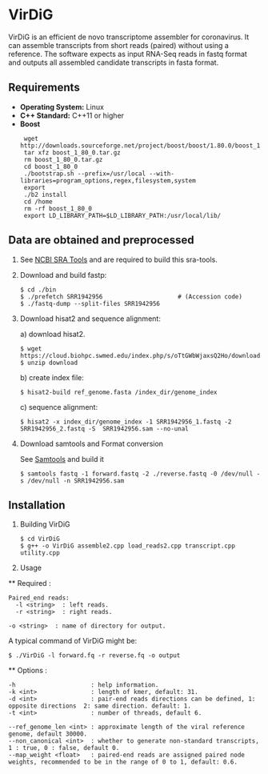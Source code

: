 # VirDiG

VirDiG is an efficient de novo transcriptome assembler for coronavirus. It can assemble transcripts from 
short reads (paired) without using a reference. The software expects as input RNA-Seq reads in fastq format
and outputs all assembled candidate transcripts in fasta format.


## Requirements

- **Operating System:** Linux
- **C++ Standard:** C++11 or higher
- **Boost**
  ```
   wget http://downloads.sourceforge.net/project/boost/boost/1.80.0/boost_1_80_0.tar.gz
   tar xfz boost_1_80_0.tar.gz
   rm boost_1_80_0.tar.gz
   cd boost_1_80_0
   ./bootstrap.sh --prefix=/usr/local --with-libraries=program_options,regex,filesystem,system
   export
   ./b2 install
   cd /home
   rm -rf boost_1_80_0
   export LD_LIBRARY_PATH=$LD_LIBRARY_PATH:/usr/local/lib/
  ```


## Data are obtained and preprocessed

1. See [NCBI SRA Tools](https://github.com/ncbi/sra-tools.git) and are required to build this sra-tools.

2. Download and build fastp:
   ```
   $ cd ./bin
   $ ./prefetch SRR1942956                     # (Accession code)
   $ ./fastq-dump --split-files SRR1942956 
   ```
3. Download hisat2 and sequence alignment:
	
	a) download hisat2.
	   				
	   $ wget https://cloud.biohpc.swmed.edu/index.php/s/oTtGWbWjaxsQ2Ho/download						
	   $ unzip download
	   
	b) create index file:
	   	
	   $ hisat2-build ref_genome.fasta /index_dir/genome_index
	   
	c) sequence alignment:
	   	
	   $ hisat2 -x index_dir/genome_index -1 SRR1942956_1.fastq -2 SRR1942956_2.fastq -S  SRR1942956.sam --no-unal
	   
4. Download samtools and Format conversion
	
	See [Samtools](https://github.com/samtools/samtools/) and build it
	```
	$ samtools fastq -1 forward.fastq -2 ./reverse.fastq -0 /dev/null -s /dev/null -n SRR1942956.sam 
	```



 ## Installation


1. Building  VirDiG
	```
	$ cd VirDiG
	$ g++ -o VirDiG assemble2.cpp load_reads2.cpp transcript.cpp utility.cpp 
	```
2. Usage
	
** Required :

    Paired_end reads:
      -l <string>  : left reads.
      -r <string>  : right reads.

    -o <string>  : name of directory for output.

A typical command of VirDiG might be:

    $ ./VirDiG -l forward.fq -r reverse.fq -o output
  	
** Options :
    	
	-h                     : help information.
	-k <int>               : length of kmer, default: 31.
	-d <int>               : pair-end reads directions can be defined, 1: opposite directions  2: same direction. default: 1.
	-t <int>               : number of threads, default 6.
	
	--ref_genome_len <int> : approximate length of the viral reference genome, default 30000.
    --non_canonical <int>  : whether to generate non-standard transcripts, 1 : true, 0 : false, default 0.
    --map_weight <float>   : paired-end reads are assigned paired node weights, recommended to be in the range of 0 to 1, default: 0.6.

